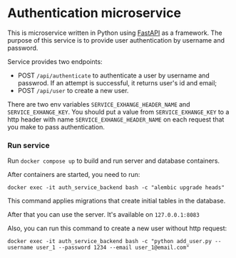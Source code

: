 # Authentication microservice
This is microservice written in Python using [FastAPI](https://fastapi.tiangolo.com/) as a framework. The purpose of this service is to provide user authentication by username and password. 

Service provides two endpoints:
- POST `/api/authenticate` to authenticate a user by username and passwrod. If an attempt is successful, it returns user's id and email;
- POST `/api/user` to create a new user.

There are two env variables `SERVICE_EXHANGE_HEADER_NAME` and  `SERVICE_EXHANGE_KEY`. 
You should put a value from `SERVICE_EXHANGE_KEY` to a http header with name `SERVICE_EXHANGE_HEADER_NAME` on each request that you make to pass authentication.

### Run service
Run `docker compose up` to build and run server and database containers.

After containers are started, you need to run:
```
docker exec -it auth_service_backend bash -c "alembic upgrade heads"
```

This command applies migrations that create initial tables in the database.

After that you can use the server. It's available on `127.0.0.1:8083`

Also, you can run this command to create a new user without http request:
```
docker exec -it auth_service_backend bash -c "python add_user.py --username user_1 --password 1234 --email user_1@email.com" 
```